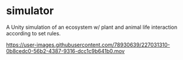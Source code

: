 # simulator
A Unity simulation of an ecosystem w/ plant and animal life interaction according to set rules.


https://user-images.githubusercontent.com/78930639/227031310-0b8cedc0-56b2-4387-9316-dcc1c9b641b0.mov

